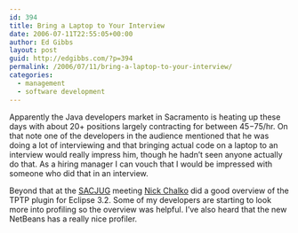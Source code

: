 ```yaml
---
id: 394
title: Bring a Laptop to Your Interview
date: 2006-07-11T22:55:05+00:00
author: Ed Gibbs
layout: post
guid: http://edgibbs.com/?p=394
permalink: /2006/07/11/bring-a-laptop-to-your-interview/
categories:
  - management
  - software development
---
```

Apparently the Java developers market in Sacramento is heating up these days with about 20+ positions largely contracting for between $45-$75/hr. On that note one of the developers in the audience mentioned that he was doing a lot of interviewing and that bringing actual code on a laptop to an interview would really impress him, though he hadn&#8217;t seen anyone actually do that. As a hiring manager I can vouch that I would be impressed with someone who did that in an interview.

Beyond that at the [SACJUG](http://www.sacjug.org/) meeting [Nick Chalko](http://nick.chalko.com/smc2/blog/) did a good overview of the TPTP plugin for Eclipse 3.2. Some of my developers are starting to look more into profiling so the overview was helpful. I&#8217;ve also heard that the new NetBeans has a really nice profiler.